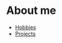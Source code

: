 <link rel="icon" href="/favicon.ico" type="image/x-icon"/>

# About me

- [Hobbies](hobbies.md)
- [Projects](projects.md)
